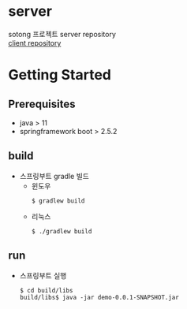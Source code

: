 # server
sotong 프로젝트 server repository <br>
[client repository](https://github.com/SoftTong/client)

# Getting Started

## Prerequisites
- java > 11
- springframework boot > 2.5.2

## build
 - 스프링부트 gradle 빌드
   - 윈도우
        ```shell
        $ gradlew build
        ```
   - 리눅스
        ```shell
        $ ./gradlew build
        ```
## run
- 스프링부트 실행
    ```shell
    $ cd build/libs
    build/libs$ java -jar demo-0.0.1-SNAPSHOT.jar
    ```